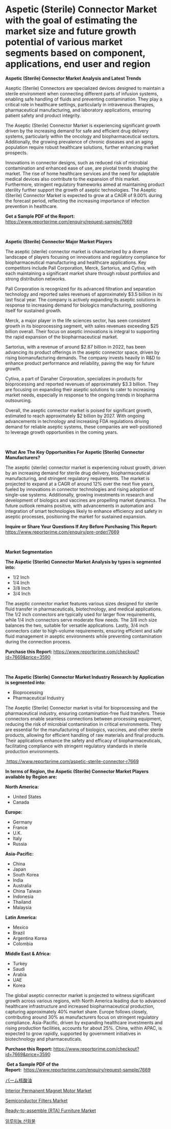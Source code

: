 <p><h1>Aspetic (Sterile) Connector Market with the goal of estimating the market size and future growth potential of various market segments based on component, applications, end user and region</h1></p><p><strong>Aspetic (Sterile) Connector Market Analysis and Latest Trends</strong></p>
<p><p>Aseptic (Sterile) Connectors are specialized devices designed to maintain a sterile environment when connecting different parts of infusion systems, enabling safe handling of fluids and preventing contamination. They play a critical role in healthcare settings, particularly in intravenous therapies, pharmaceutical manufacturing, and laboratory applications, ensuring patient safety and product integrity.</p><p>The Aseptic (Sterile) Connector Market is experiencing significant growth driven by the increasing demand for safe and efficient drug delivery systems, particularly within the oncology and biopharmaceutical sectors. Additionally, the growing prevalence of chronic diseases and an aging population require robust healthcare solutions, further enhancing market prospects.</p><p>Innovations in connector designs, such as reduced risk of microbial contamination and enhanced ease of use, are pivotal trends shaping the market. The rise of home healthcare services and the need for adaptable medical devices also contribute to the expansion of this market. Furthermore, stringent regulatory frameworks aimed at maintaining product sterility further support the growth of aseptic technologies. The Aseptic (Sterile) Connector Market is expected to grow at a CAGR of 9.00% during the forecast period, reflecting the increasing importance of infection prevention in healthcare.</p></p>
<p><strong>Get a Sample PDF of the Report:&nbsp;</strong> <a href="https://www.reportprime.com/enquiry/request-sample/7669">https://www.reportprime.com/enquiry/request-sample/7669</a></p>
<p>&nbsp;</p>
<p><strong>Aspetic (Sterile) Connector Major Market Players</strong></p>
<p><p>The aseptic (sterile) connector market is characterized by a diverse landscape of players focusing on innovations and regulatory compliance for biopharmaceutical manufacturing and healthcare applications. Key competitors include Pall Corporation, Merck, Sartorius, and Cytiva, with each maintaining a significant market share through robust portfolios and strong distribution networks.</p><p>Pall Corporation is recognized for its advanced filtration and separation technology and reported sales revenues of approximately $3.5 billion in its last fiscal year. The company is actively expanding its aseptic solutions in response to increasing demand for biologics manufacturing, positioning itself for sustained growth.</p><p>Merck, a major player in the life sciences sector, has seen consistent growth in its bioprocessing segment, with sales revenues exceeding $25 billion overall. Their focus on aseptic innovations is integral to supporting the rapid expansion of the biopharmaceutical market.</p><p>Sartorius, with a revenue of around $2.87 billion in 2022, has been advancing its product offerings in the aseptic connector space, driven by rising biomanufacturing demands. The company invests heavily in R&D to enhance product performance and reliability, paving the way for future growth.</p><p>Cytiva, a part of Danaher Corporation, specializes in products for bioprocessing and reported revenues of approximately $3.3 billion. They are focusing on expanding their aseptic solutions to cater to increasing market needs, especially in response to the ongoing trends in biopharma outsourcing.</p><p>Overall, the aseptic connector market is poised for significant growth, estimated to reach approximately $2 billion by 2027. With ongoing advancements in technology and increasing FDA regulations driving demand for reliable aseptic systems, these companies are well-positioned to leverage growth opportunities in the coming years.</p></p>
<p>&nbsp;</p>
<p><strong>What Are The Key Opportunities For Aspetic (Sterile) Connector Manufacturers?</strong></p>
<p><p>The aseptic (sterile) connector market is experiencing robust growth, driven by an increasing demand for sterile drug delivery, biopharmaceutical manufacturing, and stringent regulatory requirements. The market is projected to expand at a CAGR of around 12% over the next five years, fueled by innovations in connector technologies and rising adoption of single-use systems. Additionally, growing investments in research and development of biologics and vaccines are propelling market dynamics. The future outlook remains positive, with advancements in automation and integration of smart technologies likely to enhance efficiency and safety in aseptic processes, positioning the market for sustained expansion.</p></p>
<p><strong>Inquire or Share Your Questions If Any Before Purchasing This Report:</strong> <a href="https://www.reportprime.com/enquiry/pre-order/7669">https://www.reportprime.com/enquiry/pre-order/7669</a></p>
<p>&nbsp;</p>
<p><strong>Market Segmentation</strong></p>
<p><strong>The Aspetic (Sterile) Connector Market Analysis by types is segmented into:</strong></p>
<p><ul><li>1/2 Inch</li><li>1/4 Inch</li><li>3/8 Inch</li><li>3/4 Inch</li></ul></p>
<p><p>The aseptic connector market features various sizes designed for sterile fluid transfer in pharmaceuticals, biotechnology, and medical applications. The 1/2 inch connectors are typically used for larger flow requirements, while 1/4 inch connectors serve moderate flow needs. The 3/8 inch size balances the two, suitable for versatile applications. Lastly, 3/4 inch connectors cater to high-volume requirements, ensuring efficient and safe fluid management in aseptic environments while preventing contamination during the connection process.</p></p>
<p><strong>Purchase this Report:&nbsp;</strong><a href="https://www.reportprime.com/checkout?id=7669&price=3590">https://www.reportprime.com/checkout?id=7669&price=3590</a></p>
<p>&nbsp;</p>
<p><strong>The Aspetic (Sterile) Connector Market Industry Research by Application is segmented into:</strong></p>
<p><ul><li>Bioprocessing</li><li>Pharmaceutical Industry</li></ul></p>
<p><p>The Aseptic (Sterile) Connector market is vital for bioprocessing and the pharmaceutical industry, ensuring contamination-free fluid transfers. These connectors enable seamless connections between processing equipment, reducing the risk of microbial contamination in critical environments. They are essential for the manufacturing of biologics, vaccines, and other sterile products, allowing for efficient handling of raw materials and final products. Their applications enhance the safety and efficacy of biopharmaceuticals, facilitating compliance with stringent regulatory standards in sterile production environments.</p></p>
<p><a href="https://www.reportprime.com/aspetic-sterile-connector-r7669">&nbsp;https://www.reportprime.com/aspetic-sterile-connector-r7669</a></p>
<p><strong>In terms of Region, the Aspetic (Sterile) Connector Market Players available by Region are:</strong></p>
<p>
    <p> <strong> North America: </strong>
        <ul>
            <li>United States</li>
            <li>Canada</li>
        </ul>
        </p> 
    <p> <strong> Europe: </strong>
        <ul>
            <li>Germany</li>
            <li>France</li>
            <li>U.K.</li>
            <li>Italy</li>
            <li>Russia</li>
        </ul>
        </p> 
    <p> <strong> Asia-Pacific: </strong>
        <ul>
            <li>China</li>
            <li>Japan</li>
            <li>South Korea</li>
            <li>India</li>
            <li>Australia</li>
            <li>China Taiwan</li>
            <li>Indonesia</li>
            <li>Thailand</li>
            <li>Malaysia</li>
        </ul>
        </p> 
    <p> <strong> Latin America: </strong>
        <ul>
            <li>Mexico</li>
            <li>Brazil</li>
            <li>Argentina Korea</li>
            <li>Colombia</li>
        </ul>
        </p> 
    <p> <strong> Middle East & Africa: </strong>
        <ul>
            <li>Turkey</li>
            <li>Saudi</li>
            <li>Arabia</li>
            <li>UAE</li>
            <li>Korea</li>
        </ul>
    </p>
    </p>
<p><p>The global aseptic connector market is projected to witness significant growth across various regions, with North America leading due to advanced healthcare infrastructure and increased biopharmaceutical production, capturing approximately 40% market share. Europe follows closely, contributing around 30% as manufacturers focus on stringent regulatory compliance. Asia-Pacific, driven by expanding healthcare investments and rising production facilities, accounts for about 25%. China, within APAC, is expected to grow rapidly, supported by government initiatives in biotechnology and pharmaceuticals.</p></p>
<p><strong>Purchase this Report: </strong><a href="https://www.reportprime.com/checkout?id=7669&price=3590">https://www.reportprime.com/checkout?id=7669&price=3590</a></p>
<p>&nbsp;<strong>Get a Sample PDF of the Report:&nbsp;&nbsp;</strong><a href="https://www.reportprime.com/enquiry/request-sample/7669">https://www.reportprime.com/enquiry/request-sample/7669</a></p>
<p><strong></strong></p>
<p><p><a href="https://medium.com/@ridleydamion/%E3%82%B0%E3%83%AD%E3%83%BC%E3%83%90%E3%83%AB%E3%83%91%E3%83%BC%E3%83%A0%E3%82%AB%E3%83%BC%E3%83%8D%E3%83%AB%E9%85%B8%E6%B2%B9%E5%B8%82%E5%A0%B4%E5%88%86%E6%9E%90-%E3%83%88%E3%83%AC%E3%83%B3%E3%83%89-%E4%BA%88%E6%B8%AC-%E6%88%90%E9%95%B7%E6%A9%9F%E4%BC%9A-2024%E5%B9%B4-2031%E5%B9%B4-%E3%81%AE194%E3%83%9A%E3%83%BC%E3%82%B8%E3%81%AE%E3%83%AC%E3%83%9D%E3%83%BC%E3%83%88-417aa47e795b">パーム核酸油</a></p><p><a href="https://medium.com/@ashrafarfi4_21087/interior-permanent-magnet-motor-market-research-report-exploring-market-size-and-revenue-analysis-81f14f49ea5b">Interior Permanent Magnet Motor Market</a></p><p><a href="https://medium.com/@fmetapro/semiconductor-filters-market-research-report-market-forecast-and-growth-prospects-with-a-steady-6591181044d6">Semiconductor Filters Market</a></p><p><a href="https://issuu.com/reportprime-2/docs/ready-to-assemble-rta-furniture-mar_1e01c01e54babf">Ready-to-assemble (RTA) Furniture Market</a></p><p><a href="https://medium.com/@serenitywlt52/2024%EB%85%84%EB%B6%80%ED%84%B0-2031%EB%85%84%EA%B9%8C%EC%A7%80%EC%9D%98-174%ED%8E%98%EC%9D%B4%EC%A7%80-%EB%B6%84%EB%9F%89%EC%9D%98-%EA%B8%80%EB%A1%9C%EB%B2%8C-%EC%95%8C%EB%A3%A8%EB%AF%B8%EB%8A%84-%EC%82%B0%ED%99%94%EB%AC%BC-%EC%8B%9C%EC%9E%A5%EC%9D%98-%EB%AF%B8%EB%9E%98-%EB%8F%99%ED%96%A5-%EC%8B%9C%EC%9E%A5-%ED%86%B5%EC%B0%B0%EB%A0%A5-%EB%B0%8F-%EB%B6%84%EC%84%9D-2a0d9a4ca9cb">알루미늄 산화물</a></p></p>